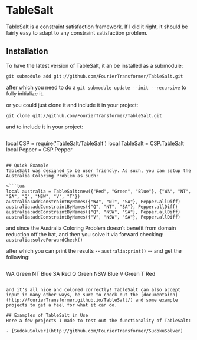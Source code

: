 TableSalt
=========
TableSalt is a constraint satisfaction framework. If I did it right, it should be fairly easy to adapt to any constraint satisfaction problem.

## Installation
To have the latest version of TableSalt, it an be installed as a submodule:

    git submodule add git://github.com/FourierTransformer/TableSalt.git

after which you need to do a `git submodule update --init --recursive` to fully initialize it.

or you could just clone it and include it in your project:

    git clone git://github.com/FourierTransformer/TableSalt.git

and to include it in your project: 

>```lua
local CSP = require('TableSalt/TableSalt')
local TableSalt = CSP.TableSalt
local Pepper = CSP.Pepper
```

## Quick Example
TableSalt was designed to be user friendly. As such, you can setup the Australia Coloring Problem as such:

>```lua
local australia = TableSalt:new({"Red", "Green", "Blue"}, {"WA", "NT", "SA", "Q", "NSW", "V", "T"})
australia:addConstraintByNames({"WA", "NT", "SA"}, Pepper.allDiff)
australia:addConstraintByNames({"Q", "NT", "SA"}, Pepper.allDiff)
australia:addConstraintByNames({"Q", "NSW", "SA"}, Pepper.allDiff)
australia:addConstraintByNames({"V", "NSW", "SA"}, Pepper.allDiff)
```

and since the Australia Coloring Problem doesn't benefit from domain reduction off the bat, and then you solve it via forward checking: `australia:solveForwardCheck()`

after which you can print the results -- `australia:print()` -- and get the following:

>```
WA  Green
NT  Blue
SA  Red
Q   Green
NSW Blue
V   Green
T   Red
```

and it's all nice and colored correctly! TableSalt can also accept input in many other ways, be sure to check out the [documentaion](http://FourierTransformer.github.io/TableSalt/) and some example projects to get a feel for what it can do.

## Examples of TableSalt in Use
Here a few projects I made to test out the functionality of TableSalt:

- [SudokuSolver](http://github.com/FourierTransformer/SudokuSolver)
